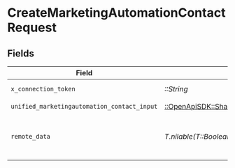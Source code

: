 # CreateMarketingAutomationContactRequest


## Fields

| Field                                                                                                                         | Type                                                                                                                          | Required                                                                                                                      | Description                                                                                                                   |
| ----------------------------------------------------------------------------------------------------------------------------- | ----------------------------------------------------------------------------------------------------------------------------- | ----------------------------------------------------------------------------------------------------------------------------- | ----------------------------------------------------------------------------------------------------------------------------- |
| `x_connection_token`                                                                                                          | *::String*                                                                                                                    | :heavy_check_mark:                                                                                                            | The connection token                                                                                                          |
| `unified_marketingautomation_contact_input`                                                                                   | [::OpenApiSDK::Shared::UnifiedMarketingautomationContactInput](../../models/shared/unifiedmarketingautomationcontactinput.md) | :heavy_check_mark:                                                                                                            | N/A                                                                                                                           |
| `remote_data`                                                                                                                 | *T.nilable(T::Boolean)*                                                                                                       | :heavy_minus_sign:                                                                                                            | Set to true to include data from the original Marketingautomation software.                                                   |